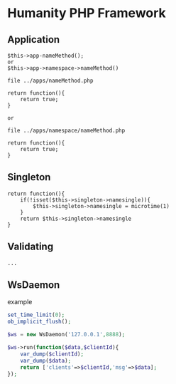 # Humanity PHP Framework

## Application

```
$this->app-nameMethod();
or
$this->app->namespace->nameMethod()

file ../apps/nameMethod.php

return function(){
    return true;
}

or 

file ../apps/namespace/nameMethod.php

return function(){
    return true;
}
```

## Singleton

```
return function(){
    if(!isset($this->singleton->namesingle)){
        $this->singleton->namesingle = microtime(1)
    }
    return $this->singleton->namesingle
}
```

## Validating

```
...
```

## WsDaemon

example

```php
set_time_limit(0);
ob_implicit_flush();

$ws = new WsDaemon('127.0.0.1',8888);

$ws->run(function($data,$clientId){
    var_dump($clientId);
    var_dump($data);
    return ['clients'=>$clientId,'msg'=>$data];
});
```
